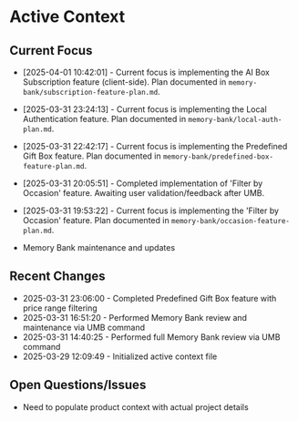 # Active Context

## Current Focus

- [2025-04-01 10:42:01] - Current focus is implementing the AI Box Subscription feature (client-side). Plan documented in `memory-bank/subscription-feature-plan.md`.

- [2025-03-31 23:24:13] - Current focus is implementing the Local Authentication feature. Plan documented in `memory-bank/local-auth-plan.md`.


- [2025-03-31 22:42:17] - Current focus is implementing the Predefined Gift Box feature. Plan documented in `memory-bank/predefined-box-feature-plan.md`.

- [2025-03-31 20:05:51] - Completed implementation of 'Filter by Occasion' feature. Awaiting user validation/feedback after UMB.
- [2025-03-31 19:53:22] - Current focus is implementing the 'Filter by Occasion' feature. Plan documented in `memory-bank/occasion-feature-plan.md`.
- Memory Bank maintenance and updates

## Recent Changes
- 2025-03-31 23:06:00 - Completed Predefined Gift Box feature with price range filtering
- 2025-03-31 16:51:20 - Performed Memory Bank review and maintenance via UMB command
- 2025-03-31 14:40:25 - Performed full Memory Bank review via UMB command
- 2025-03-29 12:09:49 - Initialized active context file

## Open Questions/Issues
- Need to populate product context with actual project details